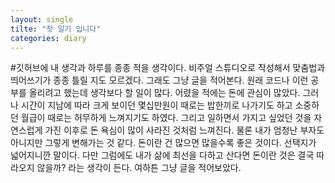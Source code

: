 ```yaml
---
layout: single
tilte: "첫 일기 입니다"
categories: diary
---
```

#깃허브에 내 생각과 하루를 종종 적을 생각이다. 
비주얼 스튜디오로 작성해서 맞춤법과 띄어쓰기가 종종 틀릴 지도 모르겠다.
그래도 그냥 글을 적어본다. 
원래 코드나 이런 공부를 올리려고 했는데 
생각보다 할 일이 많다. 
어렸을 적에는 돈에 관심이 많았다. 
그러나 시간이 지남에 따라 크게 보이던 몇십만원이 때로는 밥한끼로 나가기도 하고 
소중하던 월급이 때로는 허무하게 느껴지기도 하였다.
그리고 일하면서 가지고 싶었던 것을 자연스럽게 가진 이후로 돈 욕심이 많이 사라진 것처럼 느껴진다. 
물론 내가 엄청난 부자도 아니지만 그렇게 변해가는 것 같다. 
돈이란 건 많으면 많을수록 좋은 것이다. 선택지가 넓어지니깐 말이다. 
다만 그럼에도 내가 삶에 최선을 다하고 산다면 돈이란 것은 결국 따라오지 않을까? 라는 생각이 든다. 
여하튼 그냥 글을 적어보았다. 